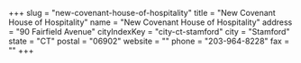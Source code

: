+++
slug = "new-covenant-house-of-hospitality"
title = "New Covenant House of Hospitality"
name = "New Covenant House of Hospitality"
address = "90 Fairfield Avenue"
cityIndexKey = "city-ct-stamford"
city = "Stamford"
state = "CT"
postal = "06902"
website = ""
phone = "203-964-8228"
fax = ""
+++
